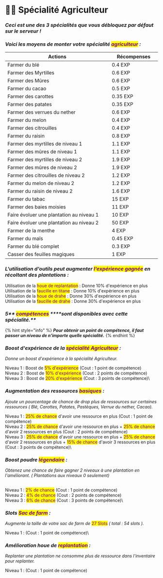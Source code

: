 # 👨🌾 Spécialité Agriculteur

### _**Ceci est une des 3 spécialités que vous débloquez par défaut sur le serveur !**_

### _**Voici les moyens de monter votre spécialité **<mark style="color:purple;">**agriculteur**</mark>** :**_&#x20;



<table><thead><tr><th width="358">Actions</th><th width="148">Récompenses</th></tr></thead><tbody><tr><td>Farmer du blé</td><td>0.4 EXP</td></tr><tr><td>Farmer des Myrtilles</td><td>0.6 EXP</td></tr><tr><td>Farmer des Mûres</td><td>0.6 EXP</td></tr><tr><td>Farmer du cacao</td><td>0.5 EXP</td></tr><tr><td>Farmer des carottes</td><td>0.35 EXP</td></tr><tr><td>Farmer des patates</td><td>0.35 EXP</td></tr><tr><td>Farmer des verrues du nether</td><td>0.6 EXP</td></tr><tr><td>Farmer du melon</td><td>0.4 EXP</td></tr><tr><td>Farmer des citrouilles</td><td>0.4 EXP</td></tr><tr><td>Farmer du raisin</td><td>0.8 EXP</td></tr><tr><td>Farmer des myrtilles de niveau 1</td><td>1.1 EXP</td></tr><tr><td>Farmer des mûres de niveau 1</td><td>1.1 EXP</td></tr><tr><td>Farmer des myrtilles de niveau 2</td><td>1.9 EXP</td></tr><tr><td>Farmer des mûres de niveau 2</td><td>1.9 EXP</td></tr><tr><td>Farmer des citrouilles de niveau 2</td><td>1.2 EXP</td></tr><tr><td>Farmer du melon de niveau 2</td><td>1.2 EXP</td></tr><tr><td>Farmer du raisin de niveau 2</td><td>1.6 EXP</td></tr><tr><td>Farmer du tabac</td><td>15 EXP</td></tr><tr><td>Farmer des baies moisies</td><td>11 EXP</td></tr><tr><td>Faire évoluer une plantation au niveau 1</td><td>10 EXP</td></tr><tr><td>Faire évoluer une plantation au niveau 2</td><td>50 EXP</td></tr><tr><td>Farmer de la menthe</td><td>4 EXP</td></tr><tr><td>Farmer du maïs </td><td>0.45 EXP</td></tr><tr><td>Farmer du blé complet</td><td>0.3 EXP</td></tr><tr><td>Casser des feuilles magiques</td><td>1 EXP</td></tr></tbody></table>

####

### _L'utilisation d'outils peut augmenter <mark style="color:purple;">l'expérience gagnée</mark> en récoltant des plantations :_ &#x20;

Utilisation de la <mark style="color:purple;">houe de replantation</mark> : Donne 10% d'expérience en plus \
Utilisation de la <mark style="color:purple;">faucille en titane</mark> : Donne 10% d'expérience en plus \
Utilisation de la <mark style="color:purple;">houe de drahe</mark> : Donne 30% d'expérience en plus \
Utilisation de la <mark style="color:purple;">faucille de drahe</mark> : Donne 30% d'expérience en plus



### _**5**** **<mark style="color:purple;">**compétences**</mark>** ****sont disponibles avec cette spécialité.**_

{% hint style="info" %}
_**Pour obtenir un point de compétence, il faut passer un niveau de n'importe quelle spécialité.**_&#x20;
{% endhint %}

### _Boost d'expérience de la <mark style="color:purple;">spécialité Agriculteur</mark>_  _:_&#x20;

_Donne un boost d'expérience à la spécialité Agriculteur._

Niveau 1 : Boost de <mark style="color:purple;">5% d'expérience</mark> (Cout : 1 point de compétence) \
Niveau 2 : Boost de <mark style="color:purple;">10% d'expérience</mark> (Cout : 2 points de compétence) \
Niveau 3 : Boost de <mark style="color:purple;">20% d'expérience</mark> (Cout : 3 points de compétence)\


### _Augmentation des ressources <mark style="color:purple;">basiques</mark> :_&#x20;

_Ajoute un pourcentage de chance de drop plus de ressources sur certaines ressources ( Blé, Carottes, Patates, Pastèques, Verrue du nether, Cacao)._

Niveau 1 : <mark style="color:purple;">25% de chance</mark> d'avoir une ressource en plus (Cout : 1 point de compétence) \
Niveau 2 : <mark style="color:purple;">25% de chance</mark> d'avoir une ressource en plus + <mark style="color:purple;">25% de chance</mark> d'avoir 2 ressources en plus (Cout : 2 points de compétence) \
Niveau 3 : <mark style="color:purple;">25% de chance</mark> d'avoir une ressource en plus + <mark style="color:purple;">25% de chance</mark> d'avoir 2 ressources en plus + <mark style="color:purple;">15% de chance</mark> d'avoir 3 ressources en plus (Cout : 3 points de compétence)\


### _Boost poudre <mark style="color:purple;">légendaire</mark> :_

_Obtenez une chance de faire gagner 2 niveaux à une plantation en l'améliorant. ( Plantations aux niveaux 0 seulement)_

\
Niveau 1 :  <mark style="color:purple;">2% de chance</mark>  (Cout : 1 point de compétence) \
Niveau 2 :  <mark style="color:purple;">4% de chance</mark>  (Cout : 2 points de compétence) \
Niveau 3 :  <mark style="color:purple;">6% de chance</mark>  (Cout : 3 points de compétence)\


### _Slots <mark style="color:purple;">Sac de farm</mark> :_&#x20;

_Augmente la taille de votre sac de farm de_ <mark style="color:purple;">27 Slots</mark> _( total : 54 slots )._

Niveau 1 :  (Cout : 1 point de compétence)\


### _Amélioration houe de <mark style="color:purple;">replantation</mark> :_&#x20;

_Replanter une plantation ne consomme plus de ressource dans l'inventaire pour replanter._

Niveau 1 :  (Cout : 1 point de compétence)
